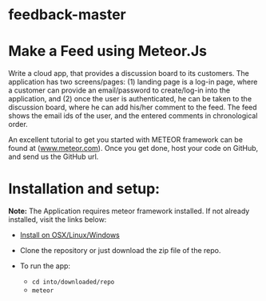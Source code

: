 # feedback-master
# Make a Feed using Meteor.Js
Write a cloud app, that provides a discussion board to its customers. The application has two screens/pages: 
(1) landing page is a log-in page, where a customer can provide an email/password to create/log-in into the application, and 
(2) once the user is authenticated, he can be taken to the discussion board, where he can add his/her comment to the feed. The feed shows the email ids of the user, and the entered comments in chronological order.

An excellent tutorial to get you started with METEOR framework can be found at (www.meteor.com). Once you get done, host your code on GitHub, and send us the GitHub url.

# Installation and setup:

**Note:** The Application requires meteor framework installed. If not already installed, visit the links below:
+ [Install on OSX/Linux/Windows](https://www.meteor.com/install)

+ Clone the repository or just download the zip file of the repo.
+ To run the app:
    + `cd into/downloaded/repo`
    + `meteor`
